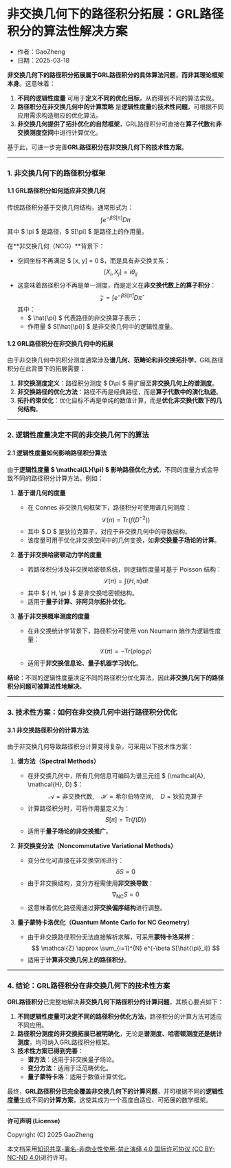 # **非交换几何下的路径积分拓展：GRL路径积分的算法性解决方案**

- 作者：GaoZheng
- 日期：2025-03-18

**非交换几何下的路径积分拓展属于GRL路径积分的具体算法问题，而非其理论框架本身**。这意味着：

1. **不同的逻辑性度量** 可用于**定义不同的优化目标**，从而得到不同的算法实现。
2. **路径积分在非交换几何中的计算策略** 是**逻辑性度量**的**技术性问题**，可根据不同应用需求构造相应的优化算法。
3. **非交换几何提供了拓扑优化的自然框架**，GRL路径积分可直接在**算子代数**和**非交换测度空间**中进行计算优化。

基于此，可进一步完善**GRL路径积分在非交换几何下的技术性方案**。

---

### **1. 非交换几何下的路径积分框架**

#### **1.1 GRL路径积分如何适应非交换几何**
传统路径积分基于交换几何结构，通常形式为：
$$
\int e^{-\beta S[\pi]} D\pi
$$
其中 $ \pi $ 是路径，$ S[\pi] $ 是路径上的作用量。

在**非交换几何（NCG）**背景下：
- 空间坐标不再满足 $ [x, y] = 0 $，而是具有非交换关系：
  $$
  [X_i, X_j] = i\theta_{ij}
  $$
- 这意味着路径积分不再是单一测度，而是定义在**非交换代数上的算子积分**：
  $$
  \mathcal{Z} = \int e^{-\beta S[\hat{\pi}]} D\hat{\pi}
  $$
  其中：
  - $ \hat{\pi} $ 代表路径的非交换算子表示；
  - 作用量 $ S[\hat{\pi}] $ 是非交换几何中的逻辑性度量。

#### **1.2 GRL路径积分在非交换几何中的拓展**
由于非交换几何中的积分测度通常涉及**谱几何、范畴论和非交换拓扑学**，GRL路径积分在此背景下的拓展需要：

1. **非交换测度定义**：路径积分测度 $ D\pi $ 需扩展至**非交换几何上的谱测度**。
2. **非交换路径的优化方法**：路径不再是经典路径，而是**算子代数中的演化轨迹**。
3. **拓扑约束优化**：优化目标不再是单纯的数值计算，而是**优化非交换代数下的几何结构**。

---

### **2. 逻辑性度量决定不同的非交换几何下的算法**

#### **2.1 逻辑性度量如何影响路径积分算法**
由于**逻辑性度量 $ \mathcal{L}(\pi) $ 影响路径优化方式**，不同的度量方式会导致不同的路径积分计算方法。例如：

1. **基于谱几何的度量**
   - 在 Connes 非交换几何框架下，路径积分可使用谱几何测度：
     $$
     \mathcal{L}(\pi) = \text{Tr} \left( f(D^{-2}) \right)
     $$
   - 其中 $ D $ 是狄拉克算子，对应于非交换几何中的导数结构。
   - 该度量可用于优化非交换空间中的几何变换，如**非交换量子场论的计算**。

2. **基于非交换哈密顿动力学的度量**
   - 若路径积分涉及非交换哈密顿系统，则逻辑性度量可基于 Poisson 结构：
     $$
     \mathcal{L}(\pi) = \int \{ H, \pi \} dt
     $$
   - 其中 $ \{ H, \pi \} $ 是非交换哈密顿结构。
   - 适用于**量子计算、非阿贝尔拓扑优化**。

3. **基于非交换概率测度的度量**
   - 在非交换统计学背景下，路径积分可使用 von Neumann 熵作为逻辑性度量：
     $$
     \mathcal{L}(\pi) = - \text{Tr} (\rho \log \rho)
     $$
   - 适用于**非交换信息论、量子机器学习优化**。

**结论**：不同的逻辑性度量决定不同的路径积分优化算法，因此**非交换几何下的路径积分问题可被算法性地解决**。

---

### **3. 技术性方案：如何在非交换几何中进行路径积分优化**

#### **3.1 非交换路径积分的计算方法**
由于非交换几何导致路径积分计算变得复杂，可采用以下技术性方案：

1. **谱方法（Spectral Methods）**
   - 在非交换几何中，所有几何信息可编码为谱三元组 $ (\mathcal{A}, \mathcal{H}, D) $：
     $$
     \mathcal{A} = \text{非交换代数}, \quad \mathcal{H} = \text{希尔伯特空间}, \quad D = \text{狄拉克算子}
     $$
   - 计算路径积分时，可将作用量定义为：
     $$
     S[\pi] = \text{Tr} (f(D))
     $$
   - 适用于**量子场论的非交换推广**。

2. **非交换变分法（Noncommutative Variational Methods）**
   - 变分优化可直接在非交换空间进行：
     $$
     \delta S = 0
     $$
   - 由于非交换结构，变分方程需使用**非交换导数**：
     $$
     \nabla_{\text{NC}} S = 0
     $$
   - 这意味着优化路径需通过**非交换偏序结构**进行调整。

3. **量子蒙特卡洛优化（Quantum Monte Carlo for NC Geometry）**
   - 由于非交换路径积分无法直接解析求解，可采用**蒙特卡洛采样**：
     $$
     \mathcal{Z} \approx \sum_{i=1}^{N} e^{-\beta S[\hat{\pi}_i]}
     $$
   - 适用于**计算非交换几何上的路径积分**。

---

### **4. 结论：GRL路径积分在非交换几何下的技术性方案**
**GRL路径积分**已完整地解决**非交换几何下路径积分的计算问题**，其核心要点如下：

1. **不同逻辑性度量可决定不同的路径积分优化方法**，路径积分的计算方法可适应不同应用。
2. **路径积分测度的非交换拓展已被明确化**，无论是**谱测度、哈密顿测度还是统计测度**，均可纳入GRL路径积分框架。
3. **技术性方案已得到完善**：
   - **谱方法**：适用于非交换量子场论。
   - **变分方法**：适用于泛范畴优化。
   - **量子蒙特卡洛**：适用于数值计算优化。

最终，**GRL路径积分已完全覆盖非交换几何下的计算问题**，并可根据不同的**逻辑性度量**生成不同的**计算方案**，这使其成为一个高度自适应、可拓展的数学框架。

---

**许可声明 (License)**

Copyright (C) 2025 GaoZheng 

本文档采用[知识共享-署名-非商业性使用-禁止演绎 4.0 国际许可协议 (CC BY-NC-ND 4.0)](https://creativecommons.org/licenses/by-nc-nd/4.0/deed.zh-Hans)进行许可。

